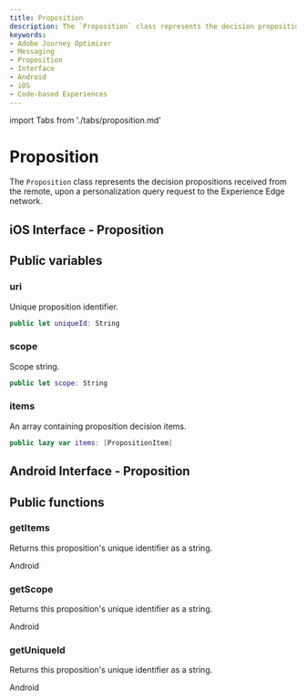 ```yaml
---
title: Proposition
description: The `Proposition` class represents the decision propositions received from the remote, upon a personalization query request to the Experience Edge network.
keywords:
- Adobe Journey Optimizer
- Messaging
- Proposition
- Interface
- Android
- iOS
- Code-based Experiences
---
```

import Tabs from './tabs/proposition.md'

# Proposition

The `Proposition` class represents the decision propositions received from the remote, upon a personalization query request to the Experience Edge network.

## iOS Interface - Proposition

## Public variables

### uri

Unique proposition identifier.

```swift
public let uniqueId: String
```

### scope

Scope string.

```swift
public let scope: String
```

### items

An array containing proposition decision items.

```swift
public lazy var items: [PropositionItem]
```

## Android Interface - Proposition

## Public functions

### getItems

Returns this proposition's unique identifier as a string.

<TabsBlock orientation="horizontal" slots="heading, content" repeat="1"/>

Android

<Tabs query="platform=android&function=get-items"/>

### getScope

Returns this proposition's unique identifier as a string.

<TabsBlock orientation="horizontal" slots="heading, content" repeat="1"/>

Android

<Tabs query="platform=android&function=get-scope"/>

### getUniqueId

Returns this proposition's unique identifier as a string.

<TabsBlock orientation="horizontal" slots="heading, content" repeat="1"/>

Android

<Tabs query="platform=android&function=get-unique-id"/>


